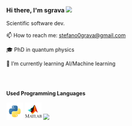 ### Hi there, I'm sgrava <img src="https://media.giphy.com/media/hvRJCLFzcasrR4ia7z/giphy.gif" width="25px">

Scientific software dev.

📫 How to reach me: <a href=”mailto:stefano0grava@gmail.com”>stefano0grava@gmail.com</a>

🎓 PhD in quantum physics

🌱 I’m currently learning AI/Machine learning

<br>
<br>

**Used Programming Languages**  
<br>
<code><img height="45" src="https://raw.githubusercontent.com/github/explore/80688e429a7d4ef2fca1e82350fe8e3517d3494d/topics/python/python.png"></code>
<code><img height="45" src="https://raw.githubusercontent.com/github/explore/80688e429a7d4ef2fca1e82350fe8e3517d3494d/topics/matlab/matlab.png"></code>
<code><img height="45" src="https://user-images.githubusercontent.com/42062939/220165222-3c3751f8-6c62-4a4c-82d0-a8a21b233705.svg"></code>

<br>
<br>



<!--
**sgrava/sgrava** is a ✨ _special_ ✨ repository because its `README.md` (this file) appears on your GitHub profile.

Here are some ideas to get you started:

- 🔭 I’m currently working on ...
-  ...
- 👯 I’m looking to collaborate on ...
- 🤔 I’m looking for help with ...
- 💬 Ask me about ...
- 😄 Pronouns: ...
- ⚡ Fun fact: ...
-->
